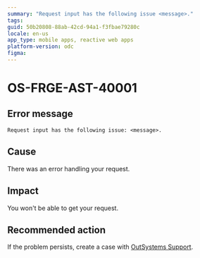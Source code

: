 ```yaml
---
summary: "Request input has the following issue <message>."
tags:
guid: 50b20808-88ab-42cd-94a1-f3fbae79280c
locale: en-us
app_type: mobile apps, reactive web apps
platform-version: odc
figma:
---
```


# OS-FRGE-AST-40001

## Error message

`Request input has the following issue: <message>.`

## Cause

There was an error handling your request.

## Impact

You won't be able to get your request.

## Recommended action

If the problem persists, create a case with [OutSystems Support](https://www.outsystems.com/support/portal/open-support-case?ErrorCode=OS-FRGE-AST-40001).
